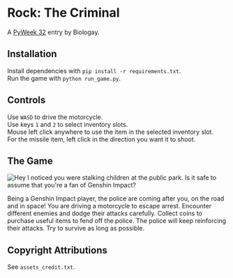 # Rock: The Criminal
A [PyWeek 32](https://pyweek.org/32/) entry by Biologay.

## Installation
Install dependencies with `pip install -r requirements.txt`.
<br>
Run the game with `python run_game.py`.

## Controls
Use `WASD` to drive the motorcycle.
<br>
Use keys `1` and `2` to select inventory slots.
<br>
Mouse left click anywhere to use the item in the selected inventory slot.
<br>
For the missile item, left click in the direction you want it to shoot.

## The Game
![
    Hey I noticed you were stalking children at the public park.
    Is it safe to assume that you're a fan of Genshin Impact?
](https://cdn.discordapp.com/attachments/882296707558309978/891708344887291955/unknown.png)

Being a Genshin Impact player, the police are coming after you, on the road and in space!
You are driving a motorcycle to escape arrest.
Encounter different enemies and dodge their attacks carefully.
Collect coins to purchase useful items to fend off the police.
The police will keep reinforcing their attacks.
Try to survive as long as possible.

## Copyright Attributions
See `assets_credit.txt`.
